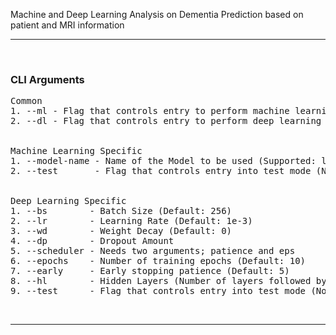 Machine and Deep Learning Analysis on Dementia Prediction based on patient and MRI information

---

&nbsp;

### **CLI Arguments**
<pre>
Common
1. --ml - Flag that controls entry to perform machine learning analysis
2. --dl - Flag that controls entry to perform deep learning analysis


Machine Learning Specific
1. --model-name - Name of the Model to be used (Supported: lgr, gnb, knc, dtc, rfc, xgc)
2. --test       - Flag that controls entry into test mode (Not Implemented as yet) 


Deep Learning Specific
1. --bs        - Batch Size (Default: 256)
2. --lr        - Learning Rate (Default: 1e-3)
3. --wd        - Weight Decay (Default: 0)
4. --dp        - Dropout Amount
5. --scheduler - Needs two arguments; patience and eps
6. --epochs    - Number of training epochs (Default: 10)
7. --early     - Early stopping patience (Default: 5)
8. --hl        - Hidden Layers (Number of layers followed by number of neurons in each layer)
9. --test      - Flag that controls entry into test mode (Not Implemented as yet)     
</pre>

&nbsp;

---